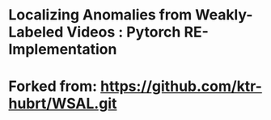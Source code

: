 # Localizing Anomalies from Weakly-Labeled Videos : Pytorch RE-Implementation 

# Forked from: https://github.com/ktr-hubrt/WSAL.git
